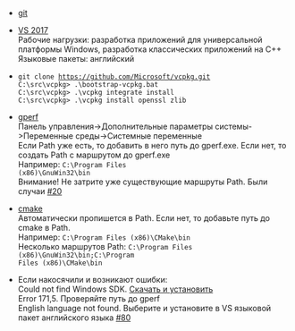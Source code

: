 - [git](https://git-scm.com/)

- <a href="https://www.visualstudio.com/ru/thank-you-downloading-visual-studio/?sku=Community&rel=15">VS 2017</a><br>
Рабочие нагрузки: разработка приложений для универсальной платформы Windows, разработка классических приложений на C++<br>
Языковые пакеты: английский

- <code>git clone https://github.com/Microsoft/vcpkg.git</code><br>
<code>C:\src\vcpkg> .\bootstrap-vcpkg.bat</code><br>
<code>C:\src\vcpkg> .\vcpkg integrate install</code><br>
<code>C:\src\vcpkg> .\vcpkg install openssl zlib</code><br>

- [gperf](https://sourceforge.net/projects/gnuwin32/files/gperf/3.0.1/)<br>
Панель управления->Дополнительные параметры системы->Переменные среды->Системные переменные<br>
Если Path уже есть, то добавить в него путь до gperf.exe. Если нет, то создать Path с маршрутом до gperf.exe<br>
Например: <code>C:\Program Files (x86)\GnuWin32\bin</code><br>
Внимание! Не затрите уже существующие маршруты Path. Были случаи [#20](https://github.com/tdlib/td/issues/20)

- [cmake](https://cmake.org/)<br>
Автоматически пропишется в Path. Если нет, то добавьте путь до cmake в Path.<br>
Например: <code>C:\Program Files (x86)\CMake\bin</code><br>
Несколько маршрутов Path: <code>C:\Program Files (x86)\GnuWin32\bin\;C:\Program Files (x86)\CMake\bin</code>

- Если накосячили и возникают ошибки:<br>
Could not find Windows SDK. [Скачать и установить](https://developer.microsoft.com/en-us/windows/downloads/windows-10-sdk)<br>
Error 171,5. Проверяйте путь до gperf<br>
English language not found. Выберите и установите в VS языковой пакет английского языка [#80](https://github.com/tdlib/td/issues/80)
